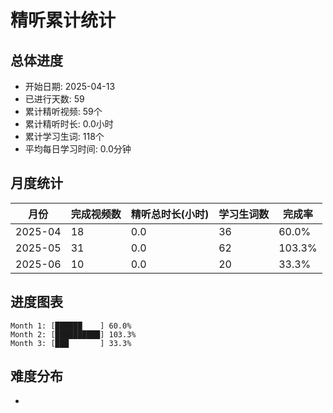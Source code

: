# 精听累计统计

## 总体进度

- 开始日期: 2025-04-13
- 已进行天数: 59
- 累计精听视频: 59个
- 累计精听时长: 0.0小时
- 累计学习生词: 118个
- 平均每日学习时间: 0.0分钟

## 月度统计

| 月份 | 完成视频数 | 精听总时长(小时) | 学习生词数 | 完成率 |
|-----|-----------|----------------|----------|-------|
| 2025-04 | 18 | 0.0 | 36 | 60.0% |
| 2025-05 | 31 | 0.0 | 62 | 103.3% |
| 2025-06 | 10 | 0.0 | 20 | 33.3% |

## 进度图表

```
Month 1: [██████    ] 60.0%
Month 2: [██████████] 103.3%
Month 3: [███       ] 33.3%
```

## 难度分布

- [简单/中等/困难]: 59 (100.0%)
